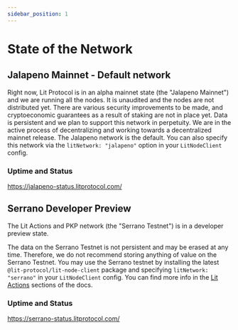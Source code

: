 ```yaml
---
sidebar_position: 1
---
```


# State of the Network

## Jalapeno Mainnet - Default network

Right now, Lit Protocol is in an alpha mainnet state (the "Jalapeno Mainnet") and we are running all the nodes. It is unaudited and the nodes are not distributed yet. There are various security improvements to be made, and cryptoeconomic guarantees as a result of staking are not in place yet. Data is persistent and we plan to support this network in perpetuity. We are in the active process of decentralizing and working towards a decentralized mainnet release. The Jalapeno network is the default. You can also specify this network via the `litNetwork: "jalapeno"` option in your `LitNodeClient` config.

### Uptime and Status

https://jalapeno-status.litprotocol.com/

## Serrano Developer Preview

The Lit Actions and PKP network (the "Serrano Testnet") is in a developer preview state.

The data on the Serrano Testnet is not persistent and may be erased at any time. Therefore, we do not recommend storing anything of value on the Serrano Testnet. You may use the Serrano testnet by installing the latest `@lit-protocol/lit-node-client` package and specifying `litNetwork: "serrano"` in your `LitNodeClient` config. You can find more info in the [Lit Actions](../../LitActions/intro) sections of the docs.

### Uptime and Status

https://serrano-status.litprotocol.com/
